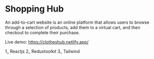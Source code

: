# Shopping Hub

An add-to-cart website is an online platform that allows users to browse through a selection of products, add them to a virtual cart, and then checkout to complete their purchase.

Live demo: https://clotheshub.netlify.app/

1_ Reactjs
2_ Reduxtoolkit
3_ Tailwind

